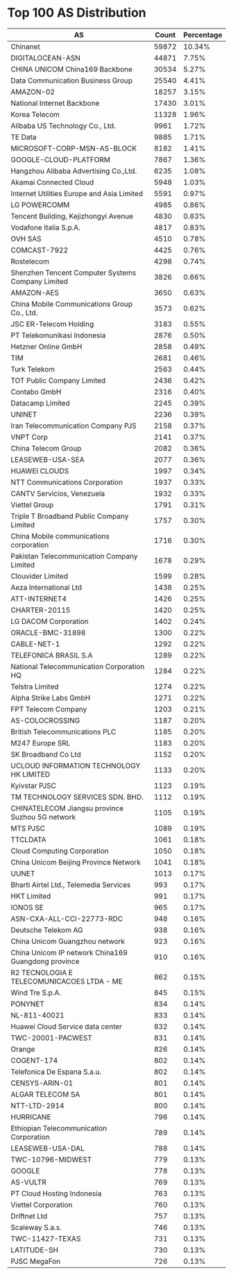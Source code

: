 # Top 100 AS Distribution
| AS | Count | Percentage |
|----|----|----|
| Chinanet | 59872 | 10.34% |
| DIGITALOCEAN-ASN | 44871 | 7.75% |
| CHINA UNICOM China169 Backbone | 30534 | 5.27% |
| Data Communication Business Group | 25540 | 4.41% |
| AMAZON-02 | 18257 | 3.15% |
| National Internet Backbone | 17430 | 3.01% |
| Korea Telecom | 11328 | 1.96% |
| Alibaba US Technology Co., Ltd. | 9961 | 1.72% |
| TE Data | 9885 | 1.71% |
| MICROSOFT-CORP-MSN-AS-BLOCK | 8182 | 1.41% |
| GOOGLE-CLOUD-PLATFORM | 7867 | 1.36% |
| Hangzhou Alibaba Advertising Co.,Ltd. | 6235 | 1.08% |
| Akamai Connected Cloud | 5948 | 1.03% |
| Internet Utilities Europe and Asia Limited | 5591 | 0.97% |
| LG POWERCOMM | 4985 | 0.86% |
| Tencent Building, Kejizhongyi Avenue | 4830 | 0.83% |
| Vodafone Italia S.p.A. | 4817 | 0.83% |
| OVH SAS | 4510 | 0.78% |
| COMCAST-7922 | 4425 | 0.76% |
| Rostelecom | 4298 | 0.74% |
| Shenzhen Tencent Computer Systems Company Limited | 3826 | 0.66% |
| AMAZON-AES | 3650 | 0.63% |
| China Mobile Communications Group Co., Ltd. | 3573 | 0.62% |
| JSC ER-Telecom Holding | 3183 | 0.55% |
| PT Telekomunikasi Indonesia | 2876 | 0.50% |
| Hetzner Online GmbH | 2858 | 0.49% |
| TIM | 2681 | 0.46% |
| Turk Telekom | 2563 | 0.44% |
| TOT Public Company Limited | 2436 | 0.42% |
| Contabo GmbH | 2316 | 0.40% |
| Datacamp Limited | 2245 | 0.39% |
| UNINET | 2236 | 0.39% |
| Iran Telecommunication Company PJS | 2158 | 0.37% |
| VNPT Corp | 2141 | 0.37% |
| China Telecom Group | 2082 | 0.36% |
| LEASEWEB-USA-SEA | 2077 | 0.36% |
| HUAWEI CLOUDS | 1997 | 0.34% |
| NTT Communications Corporation | 1937 | 0.33% |
| CANTV Servicios, Venezuela | 1932 | 0.33% |
| Viettel Group | 1791 | 0.31% |
| Triple T Broadband Public Company Limited | 1757 | 0.30% |
| China Mobile communications corporation | 1716 | 0.30% |
| Pakistan Telecommunication Company Limited | 1678 | 0.29% |
| Clouvider Limited | 1599 | 0.28% |
| Aeza International Ltd | 1438 | 0.25% |
| ATT-INTERNET4 | 1426 | 0.25% |
| CHARTER-20115 | 1420 | 0.25% |
| LG DACOM Corporation | 1402 | 0.24% |
| ORACLE-BMC-31898 | 1300 | 0.22% |
| CABLE-NET-1 | 1292 | 0.22% |
| TELEFONICA BRASIL S.A | 1289 | 0.22% |
| National Telecommunication Corporation HQ | 1284 | 0.22% |
| Telstra Limited | 1274 | 0.22% |
| Alpha Strike Labs GmbH | 1271 | 0.22% |
| FPT Telecom Company | 1203 | 0.21% |
| AS-COLOCROSSING | 1187 | 0.20% |
| British Telecommunications PLC | 1185 | 0.20% |
| M247 Europe SRL | 1183 | 0.20% |
| SK Broadband Co Ltd | 1152 | 0.20% |
| UCLOUD INFORMATION TECHNOLOGY HK LIMITED | 1133 | 0.20% |
| Kyivstar PJSC | 1123 | 0.19% |
| TM TECHNOLOGY SERVICES SDN. BHD. | 1112 | 0.19% |
| CHINATELECOM Jiangsu province Suzhou 5G network | 1105 | 0.19% |
| MTS PJSC | 1089 | 0.19% |
| TTCLDATA | 1061 | 0.18% |
| Cloud Computing Corporation | 1050 | 0.18% |
| China Unicom Beijing Province Network | 1041 | 0.18% |
| UUNET | 1013 | 0.17% |
| Bharti Airtel Ltd., Telemedia Services | 993 | 0.17% |
| HKT Limited | 991 | 0.17% |
| IONOS SE | 965 | 0.17% |
| ASN-CXA-ALL-CCI-22773-RDC | 948 | 0.16% |
| Deutsche Telekom AG | 938 | 0.16% |
| China Unicom Guangzhou network | 923 | 0.16% |
| China Unicom IP network China169 Guangdong province | 910 | 0.16% |
| R2 TECNOLOGIA E TELECOMUNICACOES LTDA - ME | 862 | 0.15% |
| Wind Tre S.p.A. | 845 | 0.15% |
| PONYNET | 834 | 0.14% |
| NL-811-40021 | 833 | 0.14% |
| Huawei Cloud Service data center | 832 | 0.14% |
| TWC-20001-PACWEST | 831 | 0.14% |
| Orange | 826 | 0.14% |
| COGENT-174 | 802 | 0.14% |
| Telefonica De Espana S.a.u. | 802 | 0.14% |
| CENSYS-ARIN-01 | 801 | 0.14% |
| ALGAR TELECOM SA | 801 | 0.14% |
| NTT-LTD-2914 | 800 | 0.14% |
| HURRICANE | 796 | 0.14% |
| Ethiopian Telecommunication Corporation | 789 | 0.14% |
| LEASEWEB-USA-DAL | 788 | 0.14% |
| TWC-10796-MIDWEST | 779 | 0.13% |
| GOOGLE | 778 | 0.13% |
| AS-VULTR | 769 | 0.13% |
| PT Cloud Hosting Indonesia | 763 | 0.13% |
| Viettel Corporation | 760 | 0.13% |
| Driftnet Ltd | 757 | 0.13% |
| Scaleway S.a.s. | 746 | 0.13% |
| TWC-11427-TEXAS | 731 | 0.13% |
| LATITUDE-SH | 730 | 0.13% |
| PJSC MegaFon | 726 | 0.13% |
